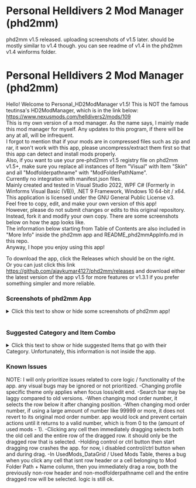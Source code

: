 # Personal Helldivers 2 Mod Manager (phd2mm)

phd2mm v1.5 released. uploading screenshots of v1.5 later. should be mostly similar to v1.4 though. you can see readme of v1.4 in the phd2mm v1.4 winforms folder.


  # Personal Helldivers 2 Mod Manager (phd2mm)
Hello! Welcome to Personal_HD2ModManager v1.5!
This is NOT the famous teutinsa's HD2ModManager, which is in the link below: </br>
https://www.nexusmods.com/helldivers2/mods/109
</br>
This is my own version of a mod manager.
As the name says, I mainly made this mod manager for myself.
Any updates to this program, if there will be any at all, will be infrequent. </br>
I forgot to mention that if your mods are in compressed files such as zip and rar, it won't work with this app,
please uncompress/extract them first so that this app can detect and install mods properly. </br>
Also, if you want to use your pre-phd2mm v1.5 registry file on phd2mm v1.5+, make sure you replace all instances of Item "Visual" with Item "Skin" and all "Modfolderpathname" with "ModFolderPathName". </br>
Currently no integration with manifest.json files. </br>
Mainly created and tested in Visual Studio 2022,
WPF C# (Formerly in Winforms Visual Basic (VB)), .NET 9 Framework, Windows 10 64-bit / x64. </br>
This application is licensed under the GNU General Public License v3. </br>
Feel free to copy, edit, and make your own version of this app! </br>
However, please do not submit changes or edits to this original repository. Instead, fork it and modify your own copy.
There are some screenshots below on how the app looks like. </br>
The information below starting from Table of Contents are also included in "More Info" inside the phd2mm app and README_phd2mmAppInfo.md in this repo. </br>
Anyway, I hope you enjoy using this app! </br>

To download the app, click the Releases which should be on the right. </br>
Or you can just click this link https://github.com/ajaykumar4127/phd2mm/releases and download either the latest version of the app v1.5 for more features
or v1.3.1 if you prefer something simpler and more reliable.



### Screenshots of phd2mm App
<details>
<summary> Click this text to show or hide some screenshots of phd2mm app!</summary>
  <details>
   <summary> phd2mm v1.5 </summary>

  phd2mm Loading Splash Screen </br>
  ![phd2mm1_loadingsplashscreen](https://github.com/user-attachments/assets/3eb2be27-8584-4bd3-abe7-3787f102994b) </br>
  Main Page of phd2mm </br>
  ![phd2mm2_mainpage](https://github.com/user-attachments/assets/16d3c547-bc52-4b04-875e-f0d86767bd9a) </br>
  Creating Profile </br>
  ![phd2mm3_creatingprofile](https://github.com/user-attachments/assets/9b2cf5a3-bd2b-47a1-9272-6760d6469eec) </br>
  Saving Profile </br>
  ![phd2mm8_savingprofile (1)](https://github.com/user-attachments/assets/b0ff7f32-f6ac-4de5-99c5-da51158023d4) </br>
  ![phd2mm8_savingprofile (2)](https://github.com/user-attachments/assets/4c6249fd-cab6-4176-bc84-035db0a115ed) </br>
  ![phd2mm8_savingprofile (3)](https://github.com/user-attachments/assets/6830547a-779b-4b90-b0ff-d859f0e7280b) </br>
  Duplicating Profile </br>
  ![phd2mm9_duplicatingprofile (1)](https://github.com/user-attachments/assets/24174f61-cbbe-47c8-8825-76d6ab847f59) </br>
  ![phd2mm9_duplicatingprofile (2)](https://github.com/user-attachments/assets/39838ac7-aaa7-41d0-8b54-194d65161054) </br>
  ![phd2mm9_duplicatingprofile (3)](https://github.com/user-attachments/assets/70a4007f-20df-4a9c-9ae9-cf413496c030) </br>
  Deleting Profile </br>
  ![phd2mm10_deletingprofile (1)](https://github.com/user-attachments/assets/9ad9dbfc-3b97-4448-b08d-f4799595134b) </br>
  ![phd2mm10_deletingprofile (2)](https://github.com/user-attachments/assets/79bb531c-40e5-46b7-907e-29cc8ef1b037) </br>
  All the Columns </br>
  ![phd2mm4_allthecolumns (1)](https://github.com/user-attachments/assets/3b3d6308-b286-4d57-bf45-e8cd8e6c2e9c) </br>
  ![phd2mm4_allthecolumns (2)](https://github.com/user-attachments/assets/0a3faa5d-ed68-4f35-bb23-7796d06bd43e) </br>
  Hiding the Columns </br>
  ![phd2mm5_hidingthecolumns (1)](https://github.com/user-attachments/assets/083e3182-4a7a-45f9-b0e2-eeecf42ea9a1) </br>
  ![phd2mm5_hidingthecolumns (2)](https://github.com/user-attachments/assets/91830d1f-626d-4dbf-bac6-347228519db8) </br>
  Selecting Item </br>
  ![phd2mm6_selectingitem](https://github.com/user-attachments/assets/bde509f7-436d-4bfd-8650-ef286eb4ece9) </br>
  Selecting Category </br>
  ![phd2mm7_selectingcategory](https://github.com/user-attachments/assets/479ba7be-e1e4-4388-b2bf-a1f932b9559d) </br>
  Theme Manager Tab </br>
  ![phd2mm11_thememanager](https://github.com/user-attachments/assets/807294fe-0fa1-43c0-b16d-c60265e211c5) </br>
  Main Page - Default Light Mode Theme (phd2mm_light) </br>
  ![phd2mm14_themelight1](https://github.com/user-attachments/assets/9b149aae-77c0-4945-a517-1402592e935a) </br>
  Main Page - Default Dark Mode Theme (phd2mm_dark) </br>
  ![phd2mm14_theme1light](https://github.com/user-attachments/assets/ab55c79f-8b33-4299-af92-6c2d551fcc9c) </br>
  Settings Tab
  ![phd2mm12_settings](https://github.com/user-attachments/assets/8c366a8d-4b0c-457d-8254-e9f33b905bad) </br>
  More Info Tab
  ![phd2mm13_moreinfo](https://github.com/user-attachments/assets/69884499-5551-4d75-810f-bb73e656c2e1) </br>
  
  </details>
 
 <details>
  <summary> phd2mm v1.3.1 (Some images show v1.3, but it's similar to v1.3.1. Only big difference is Category column options is now limited to the Item column value.) </summary>
   
   Main Page of phd2mm </br>
   ![image](https://github.com/user-attachments/assets/159ce652-61d0-4f7e-9828-8e7b3d544909) </br>
   Creating Profile </br>
   ![image](https://github.com/user-attachments/assets/25df7729-2436-46e6-8023-084ea23a25dd) </br>
   Selecting Item </br>
   ![image](https://github.com/user-attachments/assets/b2e51ceb-859e-44c9-a225-46c1893fd09a) </br>
   Selecting Category </br>
   ![image](https://github.com/user-attachments/assets/a7689a06-3ba2-4378-ac8c-307481e68764) </br>
   Installing Mods </br>
   ![image](https://github.com/user-attachments/assets/0f4e23bd-ccc4-44ad-a3a3-1397b6ecdb80) </br>
   Toggling Dark Mode </br>
   ![image](https://github.com/user-attachments/assets/069396e8-acd9-415e-8e37-94bbc9f50c1d) </br>
   Searching for mod with either name, category, item, or description with "las" </br>
   ![image](https://github.com/user-attachments/assets/23e3e340-33a2-470d-9ec3-29ad24e41255) </br>
   Mod Randomization Options (doesn't take mod conflict into account) </br>
   ![image](https://github.com/user-attachments/assets/62521a36-d66b-4ac1-b361-0ae3e920d22f) </br>
  </details>
</details>

</br>

### Suggested Category and Item Combo

<details>
<summary> Click this text to show or hide suggested Items that go with their Category. Unfortunately, this information is not inside the app. </summary>
 You can also click some of the Category texts below to show or hide them, if they have arrows in their left.
 
  
   Armor Brawny Body, Armor Lean Body, Armor Both Bodies, and Helmet </br>
   -Every Helldiver Armor and Helmet. Also "Other" if you aren't sure or its missing in the app.
   -If the mod replaces both armor and helmet but are combined in the same files instead of being separate, then just
   put it in the Armor Brawny Body, Armor Lean Body, or Armor Both Bodies category depending on what armor
   body the mod replaces.
   -Also, it has to be its full name, for example, "DP-40 Hero of the Federation" and not just "Hero of the Federation".
   -For B-01 Tactical, its as follows: </br>
   -B-01 Tactical v1</br>
   -B-01 Tactical v2</br>
   -B-01 Tactical v3</br>
   -B-01 Tactical v4</br>

  <details>
   <summary> Audio</summary>
   Automaton Chant</br>
   Automaton Music</br>
   Death - Team</br>
   Death - Yours</br>
   Democracy Officer</br>
   Democracy Space Station</br>
   Descent</br>
   Eagle-1</br>
   Experimental Infusion</br>
   Extraction</br>
   Flag Raise</br>
   Hellbomb</br>
   Helldiver Voice 1</br>
   Helldiver Voice 2</br>
   Helldiver Voice 3</br>
   Helldiver Voice 4</br>
   ICBM</br>
   Illuminate Music</br>
   Mission Control</br>
   Music Pack</br>
   Other</br>
   Pelican-1</br>
   Stratagem Input</br>
   Ship<br>
   Ship Map Music</br>
   Ship Music</br>
   Ship PA System</br>
   Stim</br>
   Terminal</br>
   Terminid Music</br>
  </details>

  <details>
   <summary> Automaton Audio and Automaton Skin</summary>
   In short, all Automaton units only. Stuff like Automaton Music and Automaton Chants are in Audio category.<br>
   Annihilator Tank<br>  
   Assault Raider<br>  
   Barrager Tank<br>  
   Berserker<br>  
   Brawler<br>  
   Cannon Turret<br>  
   Commissar<br>  
   Conflagration Devastator<br>  
   Devastator<br>  
   Dropship<br>  
   Factory Strider<br>  
   Gunship<br>  
   Heavy Devastator<br>  
   Hulk<br>  
   Hulk Bruiser<br>  
   Hulk Firebomber<br>  
   Hulk Obliterator<br>  
   Hulk Scorcher<br>  
   Incendiary MG Devastator<br>  
   Incendiary Rocket Devastator<br>  
   Marauder<br>  
   MG Raider<br>  
   Other</br>
   Pyro Trooper<br>  
   Reinforced Scout Strider<br>  
   Rocket Devastator<br>  
   Rocket Raider<br>  
   Scout Strider<br>  
   Shredder Tank<br>  
   Trooper<br>   
  </details>

  Cape </br>
  -Every Helldiver Cape. Also "Other" if you aren't sure or its missing in the app.
  
  <details>
   <summary> Illuminate Audio and Illuminate Skin</summary>
   In short, all Illuminate units only. Stuff like Illuminate Music are in Audio category.<br>
   Elevated Overseer<br>
   Harvester<br>
   Other<br>
   Overseer<br>
   Voteless<br>
   Warp Ship<br>
   Watcher<br>
  </details>
  
   Other </br>
   -Other
  
   Player Card </br>
   -Every Player Card. Also "Other" if you aren't sure or its missing in the app.
   
   Stratagem Audio and Stratagem Skin </br>
   -Every Stratagem, including Stratagem Weapons and Backpacks such as MG-43 Machine Gun, FAF-14 Spear, and SH-32 Shield Generator Pack.
    Also "Other" if you aren't sure or its missing in the app.
   -Also, it has to be its full name, for example, "LAS-99 Quasar Cannon" and not just "Quasar" or "Quasar Cannon".
   
  <details>
   <summary> Terminid Audio and Terminid Skin</summary>
   In short, all Terminid units only. Stuff like Terminid Music are in Audio category.<br>
   Alpha Commander<br>
   Alpha Warrior<br>
   Bile Spewer<br>
   Bile Spitter<br>
   Bile Titan<br>
   Bile Warrior<br>
   Brood Commander<br>
   Charger Behemoth<br>
   Charger<br>
   Hive Guard<br>
   Hunter<br>
   Impaler<br>
   Nursing Spewer<br>
   Other<br>
   Predator Hunter<br>
   Predator Stalker<br>
   Pouncer<br>
   Scavenger<br>
   Shrieker<br>
   Spore Burst Hunter<br>
   Spore Burst Scavenger<br>
   Spore Burst Warrior<br>
   Spore Charger<br>
   Stalker<br>
   Warrior<br>
  </details>
  
  <details>
   <summary> Skin</summary>
   Democracy Officer<br>
   Democracy Space Station</br>
   Eagle-1<br>
   Icons<br>
   Loading Screen<br>
   Other<br>
   Pelican-1<br>
   Ship<br>
   Ship Interior<br>
   Title<br>
  </details>
  
  Weapon Audio and Weapon Skin </br>
   -Every non-Stratagem Weapon, including Grenades. Also "Other" if you aren't sure or its missing in the app.
</details>

### Known Issues
NOTE: I will only prioritize issues related to core logic / functionality of the app. any visual bugs may be ignored or not prioritized.
-Changing profile specific theme only applies when focus loss/edit end.
-Search bar may be laggy compared to old versions.
-When changing mod order number, it selects the row below it after changing position.
-When changing mod order number, if using a large amount of number like 99999 or more, it does not revert to its original mod order number.
app would lock and prevent certain actions until it returns to a valid number, which is from 0 to the (amount of used mods - 1).
-Clicking any cell then immediately dragging selects both the old cell and the entire row of the dragged row. it should only be the dragged row that is selected.
-Holding control or ctrl button then start dragging row crashes the app. for now, i disabled control/ctrl button when and during drag.
-In UsedMods_DataGrid / Used Mods Table, theres a bug when you click any cell that isnt row header or a cell belonging to Mod Folder Path + Name column,
then you immediately drag a row, both the previously non-row header and non-modfolderpathname cell and the entire dragged row will be selected. logic is still ok.
